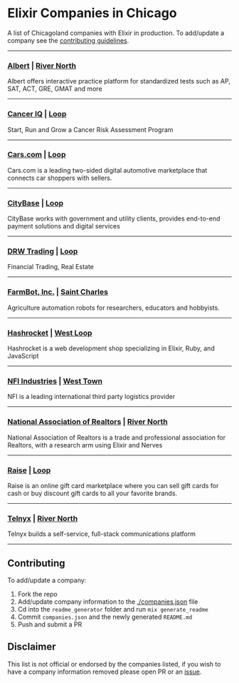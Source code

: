 # Elixir Companies in Chicago
A list of Chicagoland companies with Elixir in production. To add/update a company
see the [contributing guidelines](#contributing).

---


### [Albert](https://www.albert.io/) | [River North](https://duckduckgo.com/?q=11%20E%20Illinois%20St,%20Ste%20501%20Chicago,%20IL%2060611&ia=maps&iaxm=maps)
Albert offers interactive practice platform for standardized tests such as AP, SAT, ACT, GRE, GMAT and more

---

### [Cancer IQ](https://www.canceriq.com/) | [Loop](https://duckduckgo.com/?q=541%20N.%20Fairbanks%20Ct.%20Suite%202200,%20Chicago,%20IL%2060622&ia=maps&iaxm=maps)
Start, Run and Grow a Cancer Risk Assessment Program

---

### [Cars.com](https://www.cars.com/) | [Loop](https://duckduckgo.com/?q=300%20S.%20Riverside%20Plaza%20Suite%201000,%20Chicago,%20IL%2060606&ia=maps&iaxm=maps)
Cars.com is a leading two-sided digital automotive marketplace that connects car shoppers with sellers.

---

### [CityBase](https://thecitybase.com/) | [Loop](https://duckduckgo.com/?q=30%20North%20LaSalle%20Street,%20Chicago,%20IL%2060602&ia=maps&iaxm=maps)
CityBase works with government and utility clients, provides end-to-end payment solutions and digital services

---

### [DRW Trading](https://drw.com/) | [Loop](https://duckduckgo.com/?q=540%20West%20Madison%20Street%20Suite%202500,%20Chicago,%20IL%2060661&ia=maps&iaxm=maps)
Financial Trading, Real Estate

---

### [FarmBot, Inc.](https://www.farm.bot) | [Saint Charles](https://duckduckgo.com/?q=15%20S.%202nd%20St.%20Saint%20Charles,%20IL%2060174&ia=maps&iaxm=maps)
Agriculture automation robots for researchers, educators and hobbyists.

---

### [Hashrocket](https://hashrocket.com/elixir) | [West Loop](https://duckduckgo.com/?q=661%20W%20Lake%20St.%20Suite%203NE,%20Chicago,%20IL%2060661&ia=maps&iaxm=maps)
Hashrocket is a web development shop specializing in Elixir, Ruby, and JavaScript

---

### [NFI Industries](https://nfiindustries.com/) | [West Town](https://duckduckgo.com/?q=740%20North%20Ogden%20Avenue,%20Chicago,%20IL%2060642&ia=maps&iaxm=maps)
NFI is a leading international third party logistics provider

---

### [National Association of Realtors](https://www.nar.realtor/) | [River North](https://duckduckgo.com/?q=430%20N.%20Michigan%20Ave,%20Chicago,%20IL%2060611-4087&ia=maps&iaxm=maps)
National Association of Realtors is a trade and professional association for Realtors, with a research arm using Elixir and Nerves

---

### [Raise](https://www.raise.com/) | [Loop](https://duckduckgo.com/?q=11%20E%20Madison%20St,%20Chicago,%20IL%2060602&ia=maps&iaxm=maps)
Raise is an online gift card marketplace where you can sell gift cards for cash or buy discount gift cards to all your favorite brands.

---

### [Telnyx](https://telnyx.com) | [River North](https://duckduckgo.com/?q=311%20W%20Superior%20St%20#504,%20Chicago,%20IL%2060654&ia=maps&iaxm=maps)
Telnyx builds a self-service, full-stack communications platform

---



## Contributing

To add/update a company:
1. Fork the repo
2. Add/update company information to the [./companies.json](companies.json) file
3. Cd into the `readme_generator` folder and run `mix generate_readme`
4. Commit `companies.json` and the newly generated `README.md`
5. Push and submit a PR

## Disclaimer

This list is not official or endorsed by the companies listed, if you wish to
have a company information removed please open PR or an
[issue](https://github.com/ChicagoElixir/elixir-companies-in-chicago/issues).
